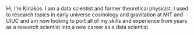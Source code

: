 Hi, I'm Kiriakos. I am a data scientist and former theoretical physicist. I used to research topics in early universe cosmology and gravitation at MIT and UIUC and am now looking to port all of my skills and experience from years as a research scientist into a new career as a data scientist. 
<!--
**khilbert/khilbert** is a ✨ _special_ ✨ repository because its `README.md` (this file) appears on your GitHub profile.

Here are some ideas to get you started:

- 🔭 I’m currently working on ...
- 🌱 I’m currently learning ...
- 👯 I’m looking to collaborate on ...
- 🤔 I’m looking for help with ...
- 💬 Ask me about ...
- 📫 How to reach me: ...
- 😄 Pronouns: ...
- ⚡ Fun fact: ...
-->
